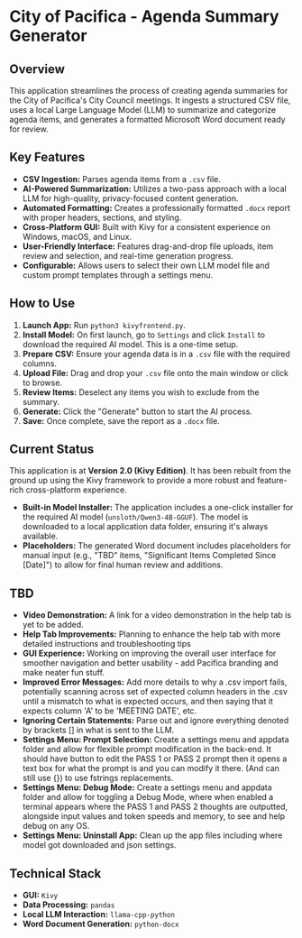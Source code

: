 # City of Pacifica - Agenda Summary Generator

## Overview
This application streamlines the process of creating agenda summaries for the City of Pacifica's City Council meetings. It ingests a structured CSV file, uses a local Large Language Model (LLM) to summarize and categorize agenda items, and generates a formatted Microsoft Word document ready for review.

## Key Features
*   **CSV Ingestion:** Parses agenda items from a `.csv` file.
*   **AI-Powered Summarization:** Utilizes a two-pass approach with a local LLM for high-quality, privacy-focused content generation.
*   **Automated Formatting:** Creates a professionally formatted `.docx` report with proper headers, sections, and styling.
*   **Cross-Platform GUI:** Built with Kivy for a consistent experience on Windows, macOS, and Linux.
*   **User-Friendly Interface:** Features drag-and-drop file uploads, item review and selection, and real-time generation progress.
*   **Configurable:** Allows users to select their own LLM model file and custom prompt templates through a settings menu.

## How to Use
1.  **Launch App:** Run `python3 kivyfrontend.py`.
2.  **Install Model:** On first launch, go to `Settings` and click `Install` to download the required AI model. This is a one-time setup.
3.  **Prepare CSV:** Ensure your agenda data is in a `.csv` file with the required columns.
4.  **Upload File:** Drag and drop your `.csv` file onto the main window or click to browse.
5.  **Review Items:** Deselect any items you wish to exclude from the summary.
6.  **Generate:** Click the "Generate" button to start the AI process.
7.  **Save:** Once complete, save the report as a `.docx` file.

## Current Status
This application is at **Version 2.0 (Kivy Edition)**. It has been rebuilt from the ground up using the Kivy framework to provide a more robust and feature-rich cross-platform experience.

*   **Built-in Model Installer:** The application includes a one-click installer for the required AI model (`unsloth/Qwen3-4B-GGUF`). The model is downloaded to a local application data folder, ensuring it's always available.
*   **Placeholders:** The generated Word document includes placeholders for manual input (e.g., "TBD" items, "Significant Items Completed Since [Date]") to allow for final human review and additions.

## TBD
*   **Video Demonstration:** A link for a video demonstration in the help tab is yet to be added.
*   **Help Tab Improvements:** Planning to enhance the help tab with more detailed instructions and troubleshooting tips
*   **GUI Experience:** Working on improving the overall user interface for smoother navigation and better usability - add Pacifica branding and make neater fun stuff.
*   **Improved Error Messages:** Add more details to why a .csv import fails, potentially scanning across set of expected column headers in the .csv until a mismatch to what is expected occurs, and then saying that it expects column 'A' to be 'MEETING DATE', etc.
*   **Ignoring Certain Statements:** Parse out and ignore everything denoted by brackets [] in what is sent to the LLM.
*   **Settings Menu: Prompt Selection:** Create a settings menu and appdata folder and allow for flexible prompt modification in the back-end. It should have button to edit the PASS 1 or PASS 2 prompt then it opens a text box for what the prompt is and you can modify it there. (And can still use {}) to use fstrings replacements.
*   **Settings Menu: Debug Mode:** Create a settings menu and appdata folder and allow for toggling a Debug Mode, where when enabled a terminal appears where the PASS 1 and PASS 2 thoughts are outputted, alongside input values and token speeds and memory, to see and help debug on any OS.
*   **Settings Menu: Uninstall App:** Clean up the app files including where model got downloaded and json settings.


## Technical Stack
*   **GUI:** `Kivy`
*   **Data Processing:** `pandas`
*   **Local LLM Interaction:** `llama-cpp-python`
*   **Word Document Generation:** `python-docx`
